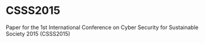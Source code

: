 CSSS2015
========

Paper for the 1st International Conference on Cyber Security for Sustainable Society 2015 (CSSS2015)
